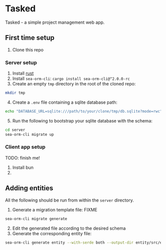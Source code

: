 # Tasked

Tasked - a simple project management web app.

## First time setup

1. Clone this repo

### Server setup
1. Install [rust](https://rustup.rs/)
2. Install `sea-orm-cli`: `cargo install sea-orm-cli@^2.0.0-rc`
3. Create an empty `tmp` directory in the root of the cloned repo:
```bash
mkdir tmp
```
4. Create a `.env` file containing a sqlite database path:
```bash
echo "DATABASE_URL=sqlite:///path/to/your/clone/tmp/db.sqlite?mode=rwc" > server/.env
```
5. Run the following to bootstrap your sqlite database with the schema:
```bash
cd server
sea-orm-cli migrate up
```

### Client app setup

TODO: finish me!
1. Install bun
1. 


## Adding entities

All the following should be run from within the `server` directory.

1. Generate a migration template file:
FIXME
```bash
sea-orm-cli migrate generate
```
2. Edit the generated file according to the desired schema
3. Generate the corresponding entity file:
```bash
sea-orm-cli generate entity --with-serde both --output-dir entity/src/entities
```
